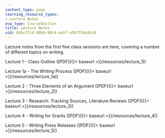 ```yaml
---
content_type: page
learning_resource_types:
- Lecture Notes
ocw_type: CourseSection
title: Lecture Notes
uid: 8dbc37cd-88b8-90c4-aa5f-a5bf75ba5b1d
---
```


Lecture notes from the first five class sessions are here, covering a number of different topics on writing.

Lecture 1 - Class Outline ([PDF]({{< baseurl >}}/resources/lecture_1))

Lecture 1a - The Writing Process ([PDF]({{< baseurl >}}/resources/lecture_1a))

Lecture 2 - Three Elements of an Argument ([PDF]({{< baseurl >}}/resources/lecture_2))

Lecture 3 - Research: Tracking Sources, Literature Reviews ([PDF]({{< baseurl >}}/resources/lecture_3))

Lecture 4 - Writing for Grants ([PDF]({{< baseurl >}}/resources/lecture_4))

Lecture 5 - Writing Press Releases ([PDF]({{< baseurl >}}/resources/lecture_5))